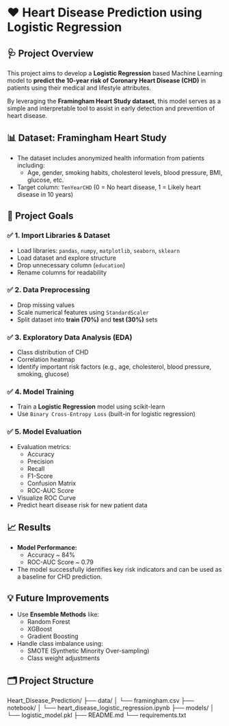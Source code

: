 # ❤️ Heart Disease Prediction using Logistic Regression

## 🩺 Project Overview

This project aims to develop a **Logistic Regression** based Machine Learning model to **predict the 10-year risk of Coronary Heart Disease (CHD)** in patients using their medical and lifestyle attributes.

By leveraging the **Framingham Heart Study dataset**, this model serves as a simple and interpretable tool to assist in early detection and prevention of heart disease.


## 📊 Dataset: Framingham Heart Study

- The dataset includes anonymized health information from patients including:
  - Age, gender, smoking habits, cholesterol levels, blood pressure, BMI, glucose, etc.
- Target column: `TenYearCHD` (0 = No heart disease, 1 = Likely heart disease in 10 years)


## 🎯 Project Goals

### ✅ 1. Import Libraries & Dataset
- Load libraries: `pandas`, `numpy`, `matplotlib`, `seaborn`, `sklearn`
- Load dataset and explore structure
- Drop unnecessary column (`education`)
- Rename columns for readability

### ✅ 2. Data Preprocessing
- Drop missing values
- Scale numerical features using `StandardScaler`
- Split dataset into **train (70%)** and **test (30%)** sets

### ✅ 3. Exploratory Data Analysis (EDA)
- Class distribution of CHD
- Correlation heatmap
- Identify important risk factors (e.g., age, cholesterol, blood pressure, smoking, glucose)

### ✅ 4. Model Training
- Train a **Logistic Regression** model using scikit-learn
- Use `Binary Cross-Entropy Loss` (built-in for logistic regression)

### ✅ 5. Model Evaluation
- Evaluation metrics:
  - Accuracy
  - Precision
  - Recall
  - F1-Score
  - Confusion Matrix
  - ROC-AUC Score
- Visualize ROC Curve
- Predict heart disease risk for new patient data


## 📈 Results

- **Model Performance:**
  - Accuracy ~ 84%
  - ROC-AUC Score ~ 0.79
- The model successfully identifies key risk indicators and can be used as a baseline for CHD prediction.


## 💡 Future Improvements

- Use **Ensemble Methods** like:
  - Random Forest
  - XGBoost
  - Gradient Boosting
- Handle class imbalance using:
  - SMOTE (Synthetic Minority Over-sampling)
  - Class weight adjustments

## 🗂️ Project Structure

Heart_Disease_Prediction/
├── data/
│ └── framingham.csv
├── notebook/
│ └── heart_disease_logistic_regression.ipynb
├── models/
│ └── logistic_model.pkl
├── README.md
└── requirements.txt

